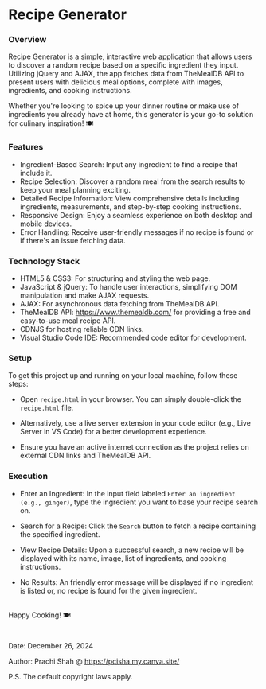 # Recipe Generator


### Overview

Recipe Generator is a simple, interactive web application that allows users to discover a random recipe based on a specific ingredient they input. Utilizing jQuery and AJAX, the app fetches data from TheMealDB API to present users with delicious meal options, complete with images, ingredients, and cooking instructions.

Whether you're looking to spice up your dinner routine or make use of ingredients you already have at home, this generator is your go-to solution for culinary inspiration! 🍽️


### Features

- Ingredient-Based Search: Input any ingredient to find a recipe that include it.
- Recipe Selection: Discover a random meal from the search results to keep your meal planning exciting.
- Detailed Recipe Information: View comprehensive details including ingredients, measurements, and step-by-step cooking instructions.
- Responsive Design: Enjoy a seamless experience on both desktop and mobile devices.
- Error Handling: Receive user-friendly messages if no recipe is found or if there's an issue fetching data.


### Technology Stack

- HTML5 & CSS3: For structuring and styling the web page.
- JavaScript & jQuery: To handle user interactions, simplifying DOM manipulation and make AJAX requests.
- AJAX: For asynchronous data fetching from TheMealDB API.
- TheMealDB API: https://www.themealdb.com/ for providing a free and easy-to-use meal recipe API.
- CDNJS for hosting reliable CDN links.
- Visual Studio Code IDE: Recommended code editor for development.


### Setup

To get this project up and running on your local machine, follow these steps:

- Open `recipe.html` in your browser. You can simply double-click the `recipe.html` file.

- Alternatively, use a live server extension in your code editor (e.g., Live Server in VS Code) for a better development experience.

- Ensure you have an active internet connection as the project relies on external CDN links and TheMealDB API.


### Execution

- Enter an Ingredient: In the input field labeled `Enter an ingredient (e.g., ginger)`, type the ingredient you want to base your recipe search on.

- Search for a Recipe: 
Click the `Search` button to fetch a recipe containing the specified ingredient.

- View Recipe Details: 
Upon a successful search, a new recipe will be displayed with its name, image, list of ingredients, and cooking instructions.

- No Results: An friendly error message will be displayed if no ingredient is listed or, no recipe is found for the given ingredient.


</br>
Happy Cooking! 🍽️

#
Date: December 26, 2024

Author: Prachi Shah @ https://pcisha.my.canva.site/

P.S. The default copyright laws apply.
